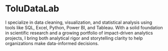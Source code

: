 # ToluDataLab
I specialize in data cleaning, visualization, and statistical analysis using tools like SQL, Excel, Python, Power BI, and Tableau. With a solid foundation in scientific research and a growing portfolio of impact-driven analytics projects, I bring both analytical rigor and storytelling clarity to help organizations make data-informed decisions.
